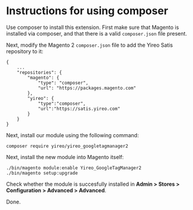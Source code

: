 # Instructions for using composer

Use composer to install this extension. First make sure that Magento is installed
via composer, and that there is a valid `composer.json` file present.

Next, modify the Magento 2 `composer.json` file to add the Yireo Satis repository
to it:

    {
        ...
        "repositories": {
            "magento": {
                "type": "composer",
                "url": "https://packages.magento.com"
            },
            "yireo": {
                "type":"composer",
                "url":"https://satis.yireo.com"
            }
        }
    }

Next, install our module using the following command:

    composer require yireo/yireo_googletagmanager2

Next, install the new module into Magento itself:

    ./bin/magento module:enable Yireo_GoogleTagManager2
    ./bin/magento setup:upgrade

Check whether the module is succesfully installed in **Admin > Stores >
Configuration > Advanced > Advanced**.

Done.

